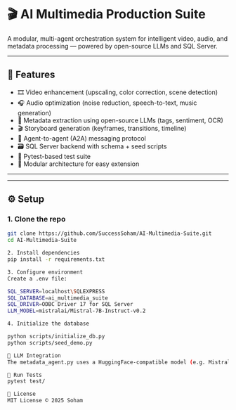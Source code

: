 # 🎬 AI Multimedia Production Suite

A modular, multi-agent orchestration system for intelligent video, audio, and metadata processing — powered by open-source LLMs and SQL Server.

---

## 🚀 Features

- 🎞️ Video enhancement (upscaling, color correction, scene detection)
- 🎧 Audio optimization (noise reduction, speech-to-text, music generation)
- 🧠 Metadata extraction using open-source LLMs (tags, sentiment, OCR)
- 🎬 Storyboard generation (keyframes, transitions, timeline)
- 🤖 Agent-to-agent (A2A) messaging protocol
- 🗃️ SQL Server backend with schema + seed scripts
- 🧪 Pytest-based test suite
- 🧱 Modular architecture for easy extension

---


---

## ⚙️ Setup

### 1. Clone the repo
```bash
git clone https://github.com/SuccessSoham/AI-Multimedia-Suite.git
cd AI-Multimedia-Suite

2. Install dependencies
pip install -r requirements.txt

3. Configure environment
Create a .env file:

SQL_SERVER=localhost\SQLEXPRESS
SQL_DATABASE=ai_multimedia_suite
SQL_DRIVER=ODBC Driver 17 for SQL Server
LLM_MODEL=mistralai/Mistral-7B-Instruct-v0.2

4. Initialize the database

python scripts/initialize_db.py
python scripts/seed_demo.py

🧠 LLM Integration
The metadata_agent.py uses a HuggingFace-compatible model (e.g. Mistral, Phi-2) to extract intelligent metadata from files. You can swap models via .env.

🧪 Run Tests
pytest test/

📜 License
MIT License © 2025 Soham
